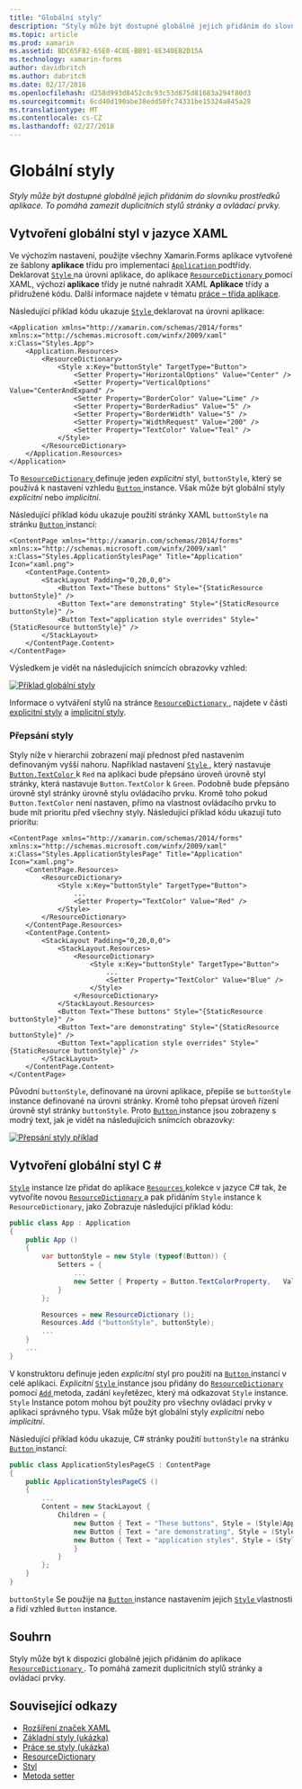 ```yaml
---
title: "Globální styly"
description: "Styly může být dostupné globálně jejich přidáním do slovníku prostředků aplikace. To pomáhá zamezit duplicitních stylů stránky a ovládací prvky."
ms.topic: article
ms.prod: xamarin
ms.assetid: BDC65F82-65E0-4C8E-BB91-8E340EB2D15A
ms.technology: xamarin-forms
author: davidbritch
ms.author: dabritch
ms.date: 02/17/2016
ms.openlocfilehash: d258d993d8452c0c93c53d875d81683a294f80d3
ms.sourcegitcommit: 6cd40d190abe38edd50fc74331be15324a845a28
ms.translationtype: MT
ms.contentlocale: cs-CZ
ms.lasthandoff: 02/27/2018
---
```

# <a name="global-styles"></a>Globální styly

_Styly může být dostupné globálně jejich přidáním do slovníku prostředků aplikace. To pomáhá zamezit duplicitních stylů stránky a ovládací prvky._

## <a name="creating-a-global-style-in-xaml"></a>Vytvoření globální styl v jazyce XAML

Ve výchozím nastavení, použijte všechny Xamarin.Forms aplikace vytvořené ze šablony **aplikace** třídu pro implementaci [ `Application` ](https://developer.xamarin.com/api/type/Xamarin.Forms.Application/) podtřídy. Deklarovat [ `Style` ](https://developer.xamarin.com/api/type/Xamarin.Forms.Style/) na úrovni aplikace, do aplikace [ `ResourceDictionary` ](https://developer.xamarin.com/api/type/Xamarin.Forms.ResourceDictionary/) pomocí XAML, výchozí **aplikace** třídy je nutné nahradit XAML **Aplikace** třídy a přidružené kódu. Další informace najdete v tématu [práce – třída aplikace](~/xamarin-forms/app-fundamentals/application-class.md).

Následující příklad kódu ukazuje [ `Style` ](https://developer.xamarin.com/api/type/Xamarin.Forms.Style/) deklarovat na úrovni aplikace:

```xaml
<Application xmlns="http://xamarin.com/schemas/2014/forms" xmlns:x="http://schemas.microsoft.com/winfx/2009/xaml" x:Class="Styles.App">
    <Application.Resources>
        <ResourceDictionary>
            <Style x:Key="buttonStyle" TargetType="Button">
                <Setter Property="HorizontalOptions" Value="Center" />
                <Setter Property="VerticalOptions" Value="CenterAndExpand" />
                <Setter Property="BorderColor" Value="Lime" />
                <Setter Property="BorderRadius" Value="5" />
                <Setter Property="BorderWidth" Value="5" />
                <Setter Property="WidthRequest" Value="200" />
                <Setter Property="TextColor" Value="Teal" />
            </Style>
        </ResourceDictionary>
    </Application.Resources>
</Application>
```

To [ `ResourceDictionary` ](https://developer.xamarin.com/api/type/Xamarin.Forms.ResourceDictionary/) definuje jeden *explicitní* styl, `buttonStyle`, který se používá k nastavení vzhledu [ `Button` ](https://developer.xamarin.com/api/type/Xamarin.Forms.Button/) instance. Však může být globální styly *explicitní* nebo *implicitní*.

Následující příklad kódu ukazuje použití stránky XAML `buttonStyle` na stránku [ `Button` ](https://developer.xamarin.com/api/type/Xamarin.Forms.Button/) instancí:

```xaml
<ContentPage xmlns="http://xamarin.com/schemas/2014/forms" xmlns:x="http://schemas.microsoft.com/winfx/2009/xaml" x:Class="Styles.ApplicationStylesPage" Title="Application" Icon="xaml.png">
    <ContentPage.Content>
        <StackLayout Padding="0,20,0,0">
            <Button Text="These buttons" Style="{StaticResource buttonStyle}" />
            <Button Text="are demonstrating" Style="{StaticResource buttonStyle}" />
            <Button Text="application style overrides" Style="{StaticResource buttonStyle}" />
        </StackLayout>
    </ContentPage.Content>
</ContentPage>
```

Výsledkem je vidět na následujících snímcích obrazovky vzhled:

[![](application-images/application-styles-1.png "Příklad globální styly")](application-images/application-styles-1-large.png "příklad globální styly")

Informace o vytváření stylů na stránce [ `ResourceDictionary` ](https://developer.xamarin.com/api/type/Xamarin.Forms.ResourceDictionary/), najdete v části [explicitní styly](~/xamarin-forms/user-interface/styles/explicit.md) a [implicitní styly](~/xamarin-forms/user-interface/styles/implicit.md).

### <a name="overriding-styles"></a>Přepsání styly

Styly níže v hierarchii zobrazení mají přednost před nastavením definovaným vyšší nahoru. Například nastavení [ `Style` ](https://developer.xamarin.com/api/type/Xamarin.Forms.Style/) , který nastavuje [ `Button.TextColor` ](https://developer.xamarin.com/api/property/Xamarin.Forms.Button.TextColor/) k `Red` na aplikaci bude přepsáno úroveň úrovně styl stránky, která nastavuje `Button.TextColor` k `Green`. Podobně bude přepsáno úrovně styl stránky úrovně stylu ovládacího prvku. Kromě toho pokud `Button.TextColor` není nastaven, přímo na vlastnost ovládacího prvku to bude mít prioritu před všechny styly. Následující příklad kódu ukazují tuto prioritu:

```xaml
<ContentPage xmlns="http://xamarin.com/schemas/2014/forms" xmlns:x="http://schemas.microsoft.com/winfx/2009/xaml" x:Class="Styles.ApplicationStylesPage" Title="Application" Icon="xaml.png">
    <ContentPage.Resources>
        <ResourceDictionary>
            <Style x:Key="buttonStyle" TargetType="Button">
                ...
                <Setter Property="TextColor" Value="Red" />
            </Style>
        </ResourceDictionary>
    </ContentPage.Resources>
    <ContentPage.Content>
        <StackLayout Padding="0,20,0,0">
            <StackLayout.Resources>
                <ResourceDictionary>
                    <Style x:Key="buttonStyle" TargetType="Button">
                        ...
                        <Setter Property="TextColor" Value="Blue" />
                    </Style>
                </ResourceDictionary>
            </StackLayout.Resources>
            <Button Text="These buttons" Style="{StaticResource buttonStyle}" />
            <Button Text="are demonstrating" Style="{StaticResource buttonStyle}" />
            <Button Text="application style overrides" Style="{StaticResource buttonStyle}" />
        </StackLayout>
    </ContentPage.Content>
</ContentPage>
```

Původní `buttonStyle`, definované na úrovni aplikace, přepíše se `buttonStyle` instance definované na úrovni stránky. Kromě toho přepsat úroveň řízení úrovně styl stránky `buttonStyle`. Proto [ `Button` ](https://developer.xamarin.com/api/type/Xamarin.Forms.Button/) instance jsou zobrazeny s modrý text, jak je vidět na následujících snímcích obrazovky:

[![](application-images/application-styles-2.png "Přepsání styly příklad")](application-images/application-styles-2-large.png "přepsání příklad styly")

## <a name="creating-a-global-style-in-c35"></a>Vytvoření globální styl C &#35;

[`Style`](https://developer.xamarin.com/api/type/Xamarin.Forms.Style/) instance lze přidat do aplikace [ `Resources` ](https://developer.xamarin.com/api/property/Xamarin.Forms.VisualElement.Resources/) kolekce v jazyce C# tak, že vytvoříte novou [ `ResourceDictionary` ](https://developer.xamarin.com/api/type/Xamarin.Forms.ResourceDictionary/)a pak přidáním `Style` instance k `ResourceDictionary`, jako Zobrazuje následující příklad kódu:

```csharp
public class App : Application
{
    public App ()
    {
        var buttonStyle = new Style (typeof(Button)) {
            Setters = {
                ...
                new Setter { Property = Button.TextColorProperty,   Value = Color.Teal }
            }
        };

        Resources = new ResourceDictionary ();
        Resources.Add ("buttonStyle", buttonStyle);
        ...
    }
    ...
}
```

V konstruktoru definuje jeden *explicitní* styl pro použití na [ `Button` ](https://developer.xamarin.com/api/type/Xamarin.Forms.Button/) instancí v celé aplikaci. *Explicitní* [ `Style` ](https://developer.xamarin.com/api/type/Xamarin.Forms.Style/) instance jsou přidány do [ `ResourceDictionary` ](https://developer.xamarin.com/api/type/Xamarin.Forms.ResourceDictionary/) pomocí [ `Add` ](https://developer.xamarin.com/api/member/Xamarin.Forms.ResourceDictionary.Add/p/System.String/System.Object/) metoda, zadání `key`řetězec, který má odkazovat `Style` instance. `Style` Instance potom mohou být použity pro všechny ovládací prvky v aplikaci správného typu. Však může být globální styly *explicitní* nebo *implicitní*.

Následující příklad kódu ukazuje, C# stránky použití `buttonStyle` na stránku [ `Button` ](https://developer.xamarin.com/api/type/Xamarin.Forms.Button/) instancí:

```csharp
public class ApplicationStylesPageCS : ContentPage
{
    public ApplicationStylesPageCS ()
    {
        ...
        Content = new StackLayout {
            Children = {
                new Button { Text = "These buttons", Style = (Style)Application.Current.Resources ["buttonStyle"] },
                new Button { Text = "are demonstrating", Style = (Style)Application.Current.Resources ["buttonStyle"] },
                new Button { Text = "application styles", Style = (Style)Application.Current.Resources ["buttonStyle"]
                }
            }
        };
    }
}
```

`buttonStyle` Se použije na [ `Button` ](https://developer.xamarin.com/api/type/Xamarin.Forms.Button/) instance nastavením jejich [ `Style` ](https://developer.xamarin.com/api/property/Xamarin.Forms.VisualElement.Style/) vlastnosti a řídí vzhled `Button` instance.

## <a name="summary"></a>Souhrn

Styly může být k dispozici globálně jejich přidáním do aplikace [ `ResourceDictionary` ](https://developer.xamarin.com/api/type/Xamarin.Forms.ResourceDictionary/). To pomáhá zamezit duplicitních stylů stránky a ovládací prvky.



## <a name="related-links"></a>Související odkazy

- [Rozšíření značek XAML](~/xamarin-forms/xaml/xaml-basics/xaml-markup-extensions.md)
- [Základní styly (ukázka)](https://developer.xamarin.com/samples/xamarin-forms/UserInterface/Styles/BasicStyles/)
- [Práce se styly (ukázka)](https://developer.xamarin.com/samples/xamarin-forms/WorkingWithStyles/)
- [ResourceDictionary](https://developer.xamarin.com/api/type/Xamarin.Forms.ResourceDictionary/)
- [Styl](https://developer.xamarin.com/api/type/Xamarin.Forms.Style/)
- [Metoda setter](https://developer.xamarin.com/api/type/Xamarin.Forms.Setter/)

